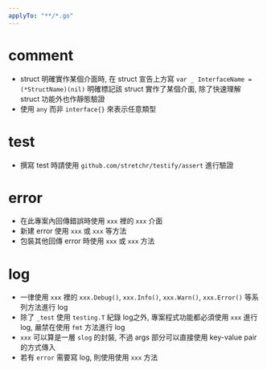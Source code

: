```yaml
---
applyTo: "**/*.go"
---
```


# comment

- struct 明確實作某個介面時, 在 struct 宣告上方寫 `var _ InterfaceName = (*StructName)(nil)` 明確標記該 struct 實作了某個介面, 除了快速理解 struct 功能外也作靜態驗證
- 使用 `any` 而非 `interface{}` 來表示任意類型

# test

- 撰寫 test 時請使用 `github.com/stretchr/testify/assert` 進行驗證

# error

- 在此專案內回傳錯誤時使用 `xxx` 裡的 `xxx` 介面
- 新建 error 使用 `xxx` 或 `xxx` 等方法
- 包裝其他回傳 error 時使用 `xxx` 或 `xxx` 方法

# log

- 一律使用 `xxx` 裡的 `xxx.Debug()`, `xxx.Info()`, `xxx.Warn()`, `xxx.Error()` 等系列方法進行 log
- 除了 `_test` 使用 `testing.T` 紀錄 log之外, 專案程式功能都必須使用 `xxx` 進行 log, 嚴禁在使用 `fmt` 方法進行 log
- `xxx` 可以算是一層 `slog` 的封裝, 不過 args 部分可以直接使用 key-value pair 的方式傳入
- 若有 `error` 需要寫 log, 則使用使用 `xxx` 方法
